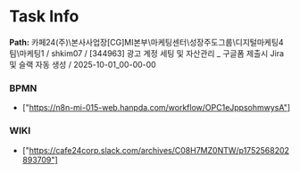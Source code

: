 # Task Info

**Path:** 카페24(주)\본사사업장\[CG]MI본부\마케팅센터\성장주도그룹\디지털마케팅4팀\마케팅1 / shkim07 / [344963] 광고 계정 세팅 및 자산관리 _ 구글폼 제출시 Jira 및 슬랙 자동 생성 / 2025-10-01_00-00-00

### BPMN
- ["https://n8n-mi-015-web.hanpda.com/workflow/OPC1eJppsohmwysA"]

### WIKI
- ["https://cafe24corp.slack.com/archives/C08H7MZ0NTW/p1752568202893709"]

